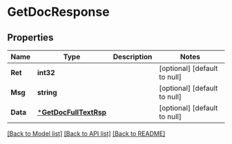 # GetDocResponse

## Properties
Name | Type | Description | Notes
------------ | ------------- | ------------- | -------------
**Ret** | **int32** |  | [optional] [default to null]
**Msg** | **string** |  | [optional] [default to null]
**Data** | [***GetDocFullTextRsp**](GetDocFullTextRsp.md) |  | [optional] [default to null]

[[Back to Model list]](../README.md#documentation-for-models) [[Back to API list]](../README.md#documentation-for-api-endpoints) [[Back to README]](../README.md)

